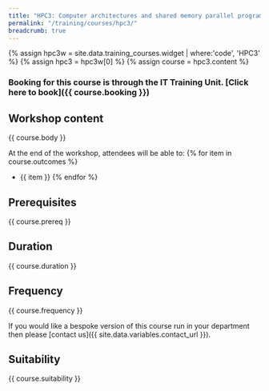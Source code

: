 ```yaml
---
title: "HPC3: Computer architectures and shared memory parallel programming"
permalink: "/training/courses/hpc3/"
breadcrumb: true
---
```


{% assign hpc3w = site.data.training_courses.widget | where:'code', 'HPC3' %}
{% assign hpc3 = hpc3w[0] %}
{% assign course = hpc3.content %}

### Booking for this course is through the IT Training Unit. [Click here to book]({{ course.booking }})

## Workshop content
{{ course.body }}

At the end of the workshop, attendees will be able to:
{% for item in course.outcomes %}
  - {{ item }}
{% endfor %}

## Prerequisites
{{ course.prereq }}

## Duration
{{ course.duration }}

## Frequency
{{ course.frequency }}

If you would like a bespoke version of this course run in your department then please [contact us]({{ site.data.variables.contact_url }}).

## Suitability
{{ course.suitability }}
